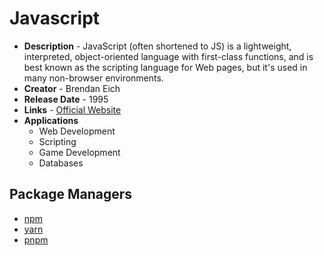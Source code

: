 # Javascript
- **Description** - JavaScript (often shortened to JS) is a lightweight, interpreted, object-oriented language with first-class functions, and is best known as the scripting language for Web pages, but it's used in many non-browser environments.
- **Creator** - Brendan Eich
- **Release Date** - 1995
- **Links** - [Official Website](https://www.javascript.com/)
- **Applications**
  * Web Development
  * Scripting
  * Game Development
  * Databases

## Package Managers
* [npm](https://www.npmjs.com/)
* [yarn](https://yarnpkg.com/)
* [pnpm](https://pnpm.io/)
